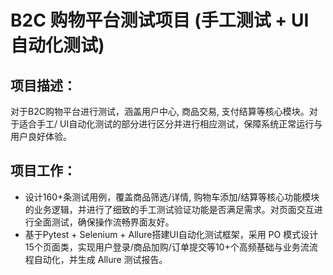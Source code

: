 # B2C 购物平台测试项目 (手工测试 + UI 自动化测试)

## 项目描述：

对于B2C购物平台进行测试，涵盖用户中心, 商品交易, 支付结算等核心模块。对于适合手工/ UI自动化测试的部分进行区分并进行相应测试，保障系统正常运行与用户良好体验。

## 项目工作：

- 设计160+条测试用例，覆盖商品筛选/详情, 购物车添加/结算等核心功能模块的业务逻辑，并进行了细致的手工测试验证功能是否满足需求。对页面交互进行全面测试，确保操作流畅界面友好。
- 基于Pytest + Selenium + Allure搭建UI自动化测试框架，采用 PO 模式设计15个页面类，实现用户登录/商品加购/订单提交等10+个高频基础与业务流流程自动化，并生成 Allure 测试报告。